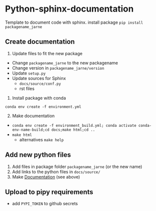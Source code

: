 # Python-sphinx-documentation

Template to document code with sphinx.
install package ```pip install packagename_jarne```

## Create documentation

1. Update files to fit the new package

- Change ```packagename_jarne``` to the new packagename
- Change version in ```packagename_jarne/version```
- Update ```setup.py```
- Update sources for Sphinx
  - ```docs/source/conf.py```
  - rst files


1. Install package with conda

```conda env create -f environment.yml```

2. Make documentation

- ```conda env create -f environment_build.yml; conda activate conda-env-name-build;cd docs;make html;cd ..```
- ```make html```
  - alternatives ```make help```

## Add new python files

1. Add files in package folder ```packagename_jarne``` (or the new name)
2. Add links to the python files in ```docs/source/```
3. Make [Documentation](#create-documentation) (see above)

## Upload to pipy requirements

- add ```PYPI_TOKEN``` to github secrets
